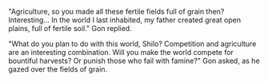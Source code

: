 "Agriculture, so you made all these fertile fields full of grain then? Interesting... In the world I last inhabited, my father created great open plains, full of fertile soil." Gon replied.

"What do you plan to do with this world, Shilo? Competition and agriculture are an interesting combination. Will you make the world compete for bountiful harvests? Or punish those who fail with famine?" Gon asked, as he gazed over the fields of grain.